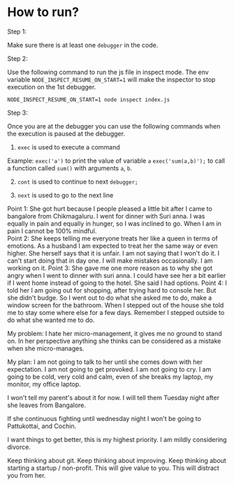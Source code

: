 # How to run?

Step 1:

Make sure there is at least one `debugger` in the code.

Step 2:

Use the following command to run the js file in inspect mode. The env variable `NODE_INSPECT_RESUME_ON_START=1` will make the inspector to stop execution on the 1st debugger.
```
NODE_INSPECT_RESUME_ON_START=1 node inspect index.js
```

Step 3:

Once you are at the debugger you can use the following commands when the execution is paused at the debugger.

1. `exec` is used to execute a command

Example:
`exec('a')` to print the value of variable `a`
`exec('sum(a,b)');` to call a function called `sum()` with arguments `a`, `b`.

2. `cont` is used to continue to next `debugger;`

3. `next` is used to go to the next line

Point 1:
She got hurt because I people pleased a little bit after I came to bangalore from Chikmagaluru. I went for dinner with Suri anna. I was equally in pain and equally in hunger, so I was inclined to go. When I am in pain I cannot be 100% mindful.  
Point 2:
She keeps telling me everyone treats her like a queen in terms of emotions. As a husband I am expected to treat her the same way or even higher. She herself says that it is unfair. I am not saying that I won't do it. I can't start doing that in day one. I will make mistakes occasionally. I am working on it.
Point 3:
She gave me one more reason as to why she got angry when I went to dinner with suri anna. I could have see her a bit earlier if I went home instead of going to the hotel. She said I had options.
Point 4:
I told her I am going out for shopping, after trying hard to console her. But she didn't budge. So I went out to do what she asked me to do, make a window screen for the bathroom. When I stepped out of the house she told me to stay some where else for a few days. Remember I stepped outside to do what she wanted me to do.

My problem:
I hate her micro-management, it gives me no ground to stand on. In her perspective anything she thinks can be considered as a mistake when she micro-manages.

My plan:
I am not going to talk to her until she comes down with her expectation. I am not going to get provoked. I am not going to cry. I am going to be cold, very cold and calm, even of she breaks my laptop, my monitor, my office laptop.

I won't tell my parent's about it for now. I will tell them Tuesday night after she leaves from Bangalore.

If she continuous fighting until wednesday night I won't be going to Pattukottai, and Cochin.

I want things to get better, this is my highest priority. I am mildly considering divorce.

Keep thinking about git. Keep thinking about improving. Keep thinking about starting a startup / non-profit. This will give value to you. This will distract you from her.
